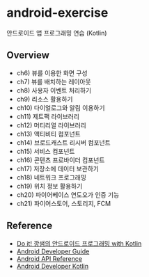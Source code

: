 # android-exercise
안드로이드 앱 프로그래밍 연습 (Kotlin)

## Overview
* ch6) 뷰를 이용한 화면 구성
* ch7) 뷰를 배치하는 레이아웃
* ch8) 사용자 이벤트 처리하기
* ch9) 리소스 활용하기
* ch10) 다이얼로그와 알림 이용하기
* ch11) 제트팩 라이브러리
* ch12) 머티리얼 라이브러리
* ch13) 액티비티 컴포넌트
* ch14) 브로드캐스트 리시버 컴포넌트
* ch15) 서비스 컴포넌트
* ch16) 콘텐츠 프로바이더 컴포넌트
* ch17) 저장소에 데이터 보관하기
* ch18) 네트워크 프로그래밍
* ch19) 위치 정보 활용하기
* ch20) 파이어베이스 연도오가 인증 기능
* ch21) 파이어스토어, 스토리지, FCM

## Reference
* [Do it! 깡샘의 안드로이드 프로그래밍 with Kotlin](https://book.naver.com/bookdb/book_detail.naver?bid=20853662)
* [Android Developer Guide](https://developer.android.com/guide)
* [Android API Reference](https://developer.android.com/reference)
* [Android Developer Kotlin](https://developer.android.com/kotlin)

